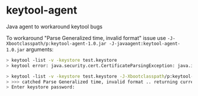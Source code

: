 # keytool-agent
Java agent to workaround keytool bugs

To workaround "Parse Generalized time, invalid format" issue use `-J-Xbootclasspath/p:keytool-agent-1.0.jar -J-javaagent:keytool-agent-1.0.jar` arguments:

```sh
> keytool -list -v -keystore test.keystore
> keytool error: java.security.cert.CertificateParsingException: java.io.IOException: Parse Generalized time, invalid format
```
```sh
> keytool -list -v -keystore test.keystore -J-Xbootclasspath/p:keytool-agent-1.0.jar -J-javaagent:keytool-agent-1.0.jar
> >>> catched Parse Generalized time, invalid format .. returning current date
> Enter keystore password:  
```
